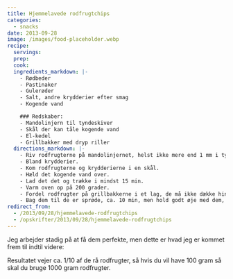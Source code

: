 ```yaml
---
title: Hjemmelavede rodfrugtchips
categories:
  - snacks
date: 2013-09-28
image: /images/food-placeholder.webp
recipe:
  servings:
  prep:
  cook:
  ingredients_markdown: |-
    - Rødbeder
    - Pastinaker
    - Gulerøder
    - Salt, andre krydderier efter smag
    - Kogende vand

    ### Redskaber:
    - Mandolinjern til tyndeskiver
    - Skål der kan tåle kogende vand
    - El-kedel
    - Grillbakker med dryp riller
  directions_markdown: |-
    - Riv rodfrugterne på mandolinjernet, helst ikke mere end 1 mm i tykkelse. (Stykkerne bør være så bredde som muligt de helt smalle bliver ikke ret gode).
    - Bland krydderier.
    - Kom rodfrugterne og krydderierne i en skål.
    - Hæld det kogende vand over.
    - Lad det det og trække i mindst 15 min.
    - Varm oven op på 200 grader.
    - Fordel rodfrugter på grillbakkerne i et lag, de må ikke dække hinanden.
    - Bag dem til de er sprøde, ca. 10 min, men hold godt øje med dem, de bliver nemt brændte.
redirect_from:
  - /2013/09/28/hjemmelavede-rodfrugtchips
  - /opskrifter/2013/09/28/hjemmelavede-rodfrugtchips
---
```


Jeg arbejder stadig på at få dem perfekte, men dette er hvad jeg er kommet frem til indtil videre:

Resultatet vejer ca. 1/10 af de rå rodfrugter, så hvis du vil have 100 gram så skal du bruge 1000 gram rodfrugter.

